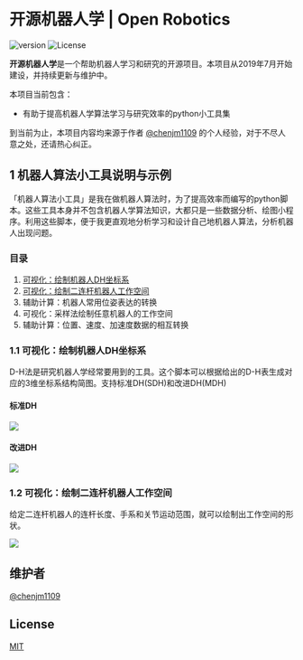 # 开源机器人学 | Open Robotics

![version](https://img.shields.io/badge/version-v0.0.1-yellow.svg)
![License](https://img.shields.io/badge/License-MIT-green)

**开源机器人学**是一个帮助机器人学习和研究的开源项目。本项目从2019年7月开始建设，并持续更新与维护中。

本项目当前包含：

- 有助于提高机器人学算法学习与研究效率的python小工具集

到当前为止，本项目内容均来源于作者 [@chenjm1109](https://github.com/chenjm1109) 的个人经验，对于不尽人意之处，还请热心纠正。

## 1 机器人算法小工具说明与示例

「机器人算法小工具」是我在做机器人算法时，为了提高效率而编写的python脚本。这些工具本身并不包含机器人学算法知识，大都只是一些数据分析、绘图小程序。利用这些脚本，便于我更直观地分析学习和设计自己地机器人算法，分析机器人出现问题。

### 目录

1. [可视化：绘制机器人DH坐标系](https://github.com/chenjm1109/open-robotics/tree/main/Toolbox/01_dh_view)
2. [可视化：绘制二连杆机器人工作空间](https://github.com/chenjm1109/open-robotics/tree/main/Toolbox/02_twolink_workspace)
3. 辅助计算：机器人常用位姿表达的转换
4. 可视化：采样法绘制任意机器人的工作空间
5. 辅助计算：位置、速度、加速度数据的相互转换

### 1.1 可视化：绘制机器人DH坐标系

D-H法是研究机器人学经常要用到的工具。这个脚本可以根据给出的D-H表生成对应的3维坐标系结构简图。支持标准DH(SDH)和改进DH(MDH)

#### 标准DH

![](https://raw.githubusercontent.com/chenjm1109/open-robotics/main/Toolbox/01_dh_view/dh_example.png)

#### 改进DH

![](https://raw.githubusercontent.com/chenjm1109/open-robotics/main/Toolbox/01_dh_view/mdh_example.png)

### 1.2 可视化：绘制二连杆机器人工作空间

给定二连杆机器人的连杆长度、手系和关节运动范围，就可以绘制出工作空间的形状。

![](https://raw.githubusercontent.com/chenjm1109/open-robotics/main/Toolbox/02_twolink_workspace/twolink_ws_example.png)


## 维护者

[@chenjm1109](https://github.com/chenjm1109)

## License

[MIT](LICENSE)
